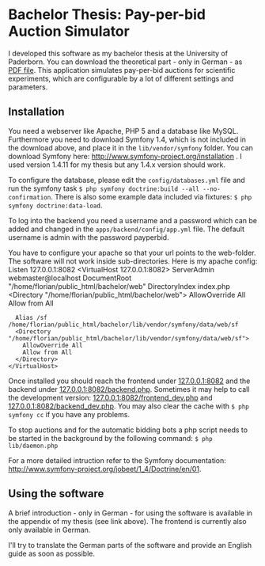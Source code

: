 # Bachelor Thesis: Pay-per-bid Auction Simulator

I developed this software as my bachelor thesis at the University of Paderborn. You can download the theoretical part  - only in German - as [PDF file](http://www.mendeley.com/profiles/florian-stallmann/ "My Mendeley profile with the download of my bachelor thesis").
This application simulates pay-per-bid auctions for scientific experiments, which are configurable by a lot of different settings and parameters.

## Installation

You need a webserver like Apache, PHP 5 and a database like MySQL. Furthermore you need to download Symfony 1.4, which is not included in the download above, and place it in the `lib/vendor/symfony` folder. You can download Symfony here: http://www.symfony-project.org/installation . I used version 1.4.11 for my thesis but any 1.4.x version should work.

To configure the database, please edit the `config/databases.yml` file and run the symfony task `$ php symfony doctrine:build --all --no-confirmation`. There is also some example data included via fixtures: `$ php symfony doctrine:data-load`.

To log into the backend you need a username and a password which can be added and changed in the `apps/backend/config/app.yml` file. The default username is admin with the password payperbid.

You have to configure your apache so that your url points to the web-folder. The software will not work inside sub-directories. Here is my apache config:
    Listen 127.0.0.1:8082
    <VirtualHost 127.0.0.1:8082>
      ServerAdmin webmaster@localhost
      DocumentRoot "/home/florian/public_html/bachelor/web"
      DirectoryIndex index.php
      <Directory "/home/florian/public_html/bachelor/web">
        AllowOverride All
        Allow from All
      </Directory>

      Alias /sf /home/florian/public_html/bachelor/lib/vendor/symfony/data/web/sf
      <Directory "/home/florian/public_html/bachelor/lib/vendor/symfony/data/web/sf">
        AllowOverride All
        Allow from All
      </Directory>
    </VirtualHost>

Once installed you should reach the frontend under [127.0.0.1:8082](127.0.0.1:8082) and the backend under [127.0.0.1:8082/backend.php](127.0.0.1:8082/backend.php). Sometimes it may help to call the development version: [127.0.0.1:8082/frontend_dev.php](127.0.0.1:8082/frontend_dev.php) and [127.0.0.1:8082/backend_dev.php](127.0.0.1:8082/backend_dev.php). You may also clear the cache with `$ php symfony cc` if you have any problems.

To stop auctions and for the automatic bidding bots a php script needs to be started in the background by the following command: `$ php lib/daemon.php`

For a more detailed intruction refer to the Symfony documentation: http://www.symfony-project.org/jobeet/1_4/Doctrine/en/01.

## Using the software

A brief introduction - only in German - for using the software is available in the appendix of my thesis (see link above). The frontend is currently also only available in German.

I'll try to translate the German parts of the software and provide an English guide as soon as possible.
